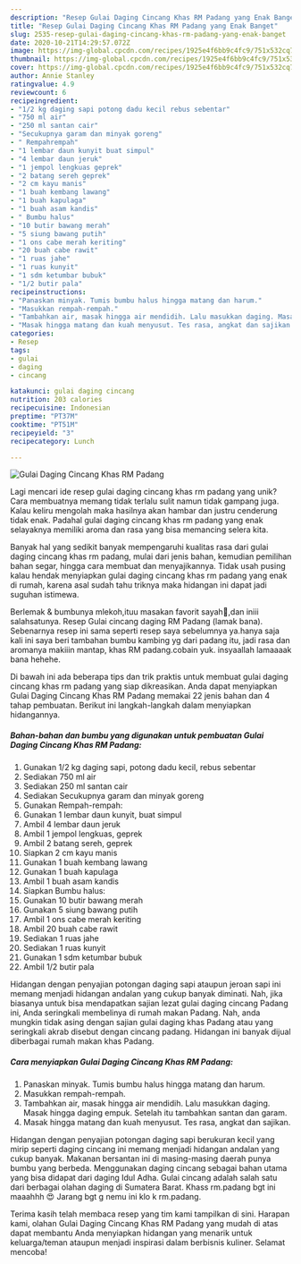 ```yaml
---
description: "Resep Gulai Daging Cincang Khas RM Padang yang Enak Banget"
title: "Resep Gulai Daging Cincang Khas RM Padang yang Enak Banget"
slug: 2535-resep-gulai-daging-cincang-khas-rm-padang-yang-enak-banget
date: 2020-10-21T14:29:57.072Z
image: https://img-global.cpcdn.com/recipes/1925e4f6bb9c4fc9/751x532cq70/gulai-daging-cincang-khas-rm-padang-foto-resep-utama.jpg
thumbnail: https://img-global.cpcdn.com/recipes/1925e4f6bb9c4fc9/751x532cq70/gulai-daging-cincang-khas-rm-padang-foto-resep-utama.jpg
cover: https://img-global.cpcdn.com/recipes/1925e4f6bb9c4fc9/751x532cq70/gulai-daging-cincang-khas-rm-padang-foto-resep-utama.jpg
author: Annie Stanley
ratingvalue: 4.9
reviewcount: 6
recipeingredient:
- "1/2 kg daging sapi potong dadu kecil rebus sebentar"
- "750 ml air"
- "250 ml santan cair"
- "Secukupnya garam dan minyak goreng"
- " Rempahrempah"
- "1 lembar daun kunyit buat simpul"
- "4 lembar daun jeruk"
- "1 jempol lengkuas geprek"
- "2 batang sereh geprek"
- "2 cm kayu manis"
- "1 buah kembang lawang"
- "1 buah kapulaga"
- "1 buah asam kandis"
- " Bumbu halus"
- "10 butir bawang merah"
- "5 siung bawang putih"
- "1 ons cabe merah keriting"
- "20 buah cabe rawit"
- "1 ruas jahe"
- "1 ruas kunyit"
- "1 sdm ketumbar bubuk"
- "1/2 butir pala"
recipeinstructions:
- "Panaskan minyak. Tumis bumbu halus hingga matang dan harum."
- "Masukkan rempah-rempah."
- "Tambahkan air, masak hingga air mendidih. Lalu masukkan daging. Masak hingga daging empuk. Setelah itu tambahkan santan dan garam."
- "Masak hingga matang dan kuah menyusut. Tes rasa, angkat dan sajikan."
categories:
- Resep
tags:
- gulai
- daging
- cincang

katakunci: gulai daging cincang 
nutrition: 203 calories
recipecuisine: Indonesian
preptime: "PT37M"
cooktime: "PT51M"
recipeyield: "3"
recipecategory: Lunch

---
```



![Gulai Daging Cincang Khas RM Padang](https://img-global.cpcdn.com/recipes/1925e4f6bb9c4fc9/751x532cq70/gulai-daging-cincang-khas-rm-padang-foto-resep-utama.jpg)

Lagi mencari ide resep gulai daging cincang khas rm padang yang unik? Cara membuatnya memang tidak terlalu sulit namun tidak gampang juga. Kalau keliru mengolah maka hasilnya akan hambar dan justru cenderung tidak enak. Padahal gulai daging cincang khas rm padang yang enak selayaknya memiliki aroma dan rasa yang bisa memancing selera kita.

Banyak hal yang sedikit banyak mempengaruhi kualitas rasa dari gulai daging cincang khas rm padang, mulai dari jenis bahan, kemudian pemilihan bahan segar, hingga cara membuat dan menyajikannya. Tidak usah pusing kalau hendak menyiapkan gulai daging cincang khas rm padang yang enak di rumah, karena asal sudah tahu triknya maka hidangan ini dapat jadi suguhan istimewa.

Berlemak &amp; bumbunya mlekoh,ituu masakan favorit sayah🤭,dan iniii salahsatunya. Resep Gulai cincang daging RM Padang (lamak bana). Sebenarnya resep ini sama seperti resep saya sebelumnya ya.hanya saja kali ini saya beri tambahan bumbu kambing yg dari padang itu, jadi rasa dan aromanya makiiin mantap, khas RM padang.cobain yuk. insyaallah lamaaaak bana hehehe.


Di bawah ini ada beberapa tips dan trik praktis untuk membuat gulai daging cincang khas rm padang yang siap dikreasikan. Anda dapat menyiapkan Gulai Daging Cincang Khas RM Padang memakai 22 jenis bahan dan 4 tahap pembuatan. Berikut ini langkah-langkah dalam menyiapkan hidangannya.

<!--inarticleads1-->

##### Bahan-bahan dan bumbu yang digunakan untuk pembuatan Gulai Daging Cincang Khas RM Padang:

1. Gunakan 1/2 kg daging sapi, potong dadu kecil, rebus sebentar
1. Sediakan 750 ml air
1. Sediakan 250 ml santan cair
1. Sediakan Secukupnya garam dan minyak goreng
1. Gunakan  Rempah-rempah:
1. Gunakan 1 lembar daun kunyit, buat simpul
1. Ambil 4 lembar daun jeruk
1. Ambil 1 jempol lengkuas, geprek
1. Ambil 2 batang sereh, geprek
1. Siapkan 2 cm kayu manis
1. Gunakan 1 buah kembang lawang
1. Gunakan 1 buah kapulaga
1. Ambil 1 buah asam kandis
1. Siapkan  Bumbu halus:
1. Gunakan 10 butir bawang merah
1. Gunakan 5 siung bawang putih
1. Ambil 1 ons cabe merah keriting
1. Ambil 20 buah cabe rawit
1. Sediakan 1 ruas jahe
1. Sediakan 1 ruas kunyit
1. Gunakan 1 sdm ketumbar bubuk
1. Ambil 1/2 butir pala


Hidangan dengan penyajian potongan daging sapi ataupun jeroan sapi ini memang menjadi hidangan andalan yang cukup banyak diminati. Nah, jika biasanya untuk bisa mendapatkan sajian lezat gulai daging cincang Padang ini, Anda seringkali membelinya di rumah makan Padang. Nah, anda mungkin tidak asing dengan sajian gulai daging khas Padang atau yang seringkali akrab disebut dengan cincang padang. Hidangan ini banyak dijual diberbagai rumah makan khas Padang. 

<!--inarticleads2-->

##### Cara menyiapkan Gulai Daging Cincang Khas RM Padang:

1. Panaskan minyak. Tumis bumbu halus hingga matang dan harum.
1. Masukkan rempah-rempah.
1. Tambahkan air, masak hingga air mendidih. Lalu masukkan daging. Masak hingga daging empuk. Setelah itu tambahkan santan dan garam.
1. Masak hingga matang dan kuah menyusut. Tes rasa, angkat dan sajikan.


Hidangan dengan penyajian potongan daging sapi berukuran kecil yang mirip seperti daging cincang ini memang menjadi hidangan andalan yang cukup banyak. Makanan bersantan ini di masing-masing daerah punya bumbu yang berbeda. Menggunakan daging cincang sebagai bahan utama yang bisa didapat dari daging Idul Adha. Gulai cincang adalah salah satu dari berbagai olahan daging di Sumatera Barat. Khass rm.padang bgt ini maaahhh 😍 Jarang bgt g nemu ini klo k rm.padang. 

Terima kasih telah membaca resep yang tim kami tampilkan di sini. Harapan kami, olahan Gulai Daging Cincang Khas RM Padang yang mudah di atas dapat membantu Anda menyiapkan hidangan yang menarik untuk keluarga/teman ataupun menjadi inspirasi dalam berbisnis kuliner. Selamat mencoba!
